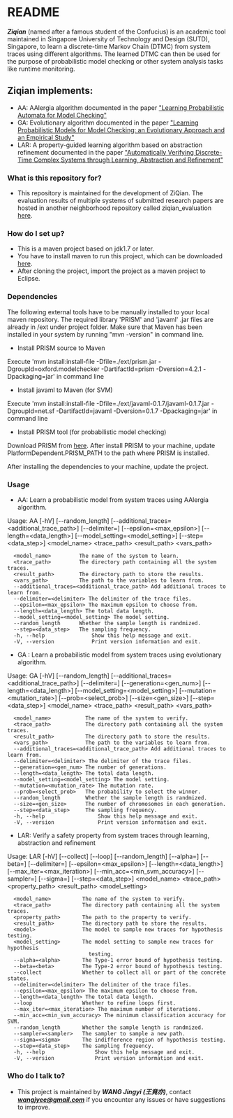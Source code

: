 # README #

***Ziqian*** (named after a famous student of the Confucius) is an academic tool maintained in Singapore University of Technology and Design (SUTD), Singapore, to learn a discrete-time Markov Chain (DTMC) from system traces using different algorithms. The learned DTMC can then be used for the purpose of probabilistic model checking or other system analysis tasks like runtime monitoring. 

## Ziqian implements: ##
* AA: AAlergia algorithm documented in the paper ["Learning Probabilistic Automata for Model Checking"](https://ieeexplore.ieee.org/abstract/document/6042035/) 
* GA: Evolutionary algorithm documented in the paper ["Learning Probabilistic Models for Model Checking: an Evolutionary Approach and an Empirical Study"](https://link.springer.com/article/10.1007/s10009-018-0492-7)
* LAR: A property-guided learning algorithm based on abstraction refinement documented in the paper ["Automatically Verifying Discrete-Time Complex Systems through Learning, Abstraction and Refinement"](https://arxiv.org/abs/1610.06371)

### What is this repository for? ###

* This repository is maintained for the development of ZiQian. The evaluation results of multiple systems of submitted research papers are hosted in another neighborhood repository called ziqian_evaluation [here](https://bitbucket.org/jingyi_wang/ziqian_evaluation). 

### How do I set up? ###

* This is a maven project based on jdk1.7 or later.
* You have to install maven to run this project, which can be downloaded [here](http://maven.apache.org/).
* After cloning the project, import the project as a maven project to Eclipse.

### Dependencies ###
The following external tools have to be manually installed to your local maven repository. The required library 'PRISM' and 'javaml' .jar files are already in /ext under project folder. Make sure that Maven has been installed in your system by running "mvn -version" in command line. 

* Install PRISM source to Maven

Execute 'mvn install:install-file -Dfile=./ext/prism.jar -DgroupId=oxford.modelchecker 
    -DartifactId=prism -Dversion=4.2.1 -Dpackaging=jar' in command line
    
* Install javaml to Maven (for SVM)

Execute 'mvn install:install-file -Dfile=./ext/javaml-0.1.7/javaml-0.1.7.jar -DgroupId=net.sf 
    -DartifactId=javaml -Dversion=0.1.7 -Dpackaging=jar' in command line


* Install PRISM tool (for probabilistic model checking)

Download PRISM from [here](https://www.prismmodelchecker.org/download.php). After install PRISM to your machine, update PlatformDependent.PRISM_PATH to the path where PRISM is installed.


After installing the dependencies to your machine, update the project.

### Usage ###
* AA: Learn a probabilistic model from system traces using AAlergia algorithm.

Usage: AA [-hV] [--random_length] [--additional_traces=<additional_trace_path>]
          [--delimiter=<delimiter>] [--epsilon=<max_epsilon>]
          [--length=<data_length>] [--model_setting=<model_setting>]
          [--step=<data_step>] <model_name> <trace_path> <result_path>
          <vars_path>

      <model_name>         The name of the system to learn.  
      <trace_path>         The directory path containing all the system traces.
      <result_path>        The directory path to store the results.
      <vars_path>          The path to the variables to learn from.
      --additional_traces=<additional_trace_path> Add additional traces to learn from.
      --delimiter=<delimiter> The delimiter of the trace files.
      --epsilon=<max_epsilon> The maximum epsilon to choose from.
      --length=<data_length> The total data length.
      --model_setting=<model_setting> The model setting.
      --random_length      Whether the sample length is randmized.
      --step=<data_step>   The sampling frequency.
      -h, --help               Show this help message and exit.
      -V, --version            Print version information and exit.

* GA : Learn a probabilistic model from system traces using evolutionary algorithm.

Usage: GA [-hV] [--random_length] [--additional_traces=<additional_trace_path>]
          [--delimiter=<delimiter>] [--generation=<gen_num>]
          [--length=<data_length>] [--model_setting=<model_setting>]
          [--mutation=<mutation_rate>] [--prob=<select_prob>]
          [--size=<gen_size>] [--step=<data_step>] <model_name> <trace_path>
          <result_path> <vars_path>

      <model_name>           The name of the system to verify.
      <trace_path>           The directory path containing all the system traces.
      <result_path>          The directory path to store the results.
      <vars_path>            The path to the variables to learn from.
      --additional_traces=<additional_trace_path> Add additional traces to learn from.
      --delimiter=<delimiter> The delimiter of the trace files.
      --generation=<gen_num> The number of generations.
      --length=<data_length> The total data length.
      --model_setting=<model_setting> The model setting.
      --mutation=<mutation_rate> The mutation rate.
      --prob=<select_prob>   The probability to select the winner.
      --random_length        Whether the sample length is randmized.
      --size=<gen_size>      The number of chromosomes in each generation.
      --step=<data_step>     The sampling frequency.
      -h, --help                 Show this help message and exit.
      -V, --version              Print version information and exit.
  
  * LAR: Verify a safety property from system traces through learning, abstraction and refinement
  
  Usage: LAR [-hV] [--collect] [--loop] [--random_length] [--alpha=<alpha>]
           [--beta=<beta>] [--delimiter=<delimiter>] [--epsilon=<max_epsilon>]
           [--length=<data_length>] [--max_iter=<max_iteration>]
           [--min_acc=<min_svm_accuracy>] [--sampler=<sampler>]
           [--sigma=<sigma>] [--step=<data_step>] <model_name> <trace_path>
           <property_path> <result_path> <model> <model_setting>

      <model_name>          The name of the system to verify.
      <trace_path>          The directory path containing all the system traces.
      <property_path>       The path to the property to verify.
      <result_path>         The directory path to store the results.
      <model>               The model to sample new traces for hypothesis testing.
      <model_setting>       The model setting to sample new traces for hypothesis
                              testing.
      --alpha=<alpha>       The Type-1 error bound of hypothesis testing.
      --beta=<beta>         The Type-2 error bound of hypothesis testing.
      --collect             Whether to collect all or part of the concrete states.
      --delimiter=<delimiter> The delimiter of the trace files.
      --epsilon=<max_epsilon> The maximum epsilon to choose from.
      --length=<data_length> The total data length.
      --loop                Whether to refine loops first.
      --max_iter=<max_iteration> The maximum number of iterations.
      --min_acc=<min_svm_accuracy> The minimum classification accuracy for SVM.
      --random_length       Whether the sample length is randmized.
      --sampler=<sampler>   The sampler to sample a new path.
      --sigma=<sigma>       The indifference region of hypothesis testing.
      --step=<data_step>    The sampling frequency.
      -h, --help                Show this help message and exit.
      -V, --version             Print version information and exit.
  
### Who do I talk to? ###

* This project is maintained by ***WANG Jingyi (王竟亦)***, contact ***wangjyee@gmail.com*** if you encounter any issues or have suggestions to improve.
